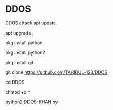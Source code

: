# DDOS
DDOS attack 
apt update

apt upgrade

pkg install python

pkg install python2

pkg install git

git clone https://github.com/TAHIDUL-123/DDOS

cd DDOS

chmod +x *

python2 DDOS-KHAN.py
